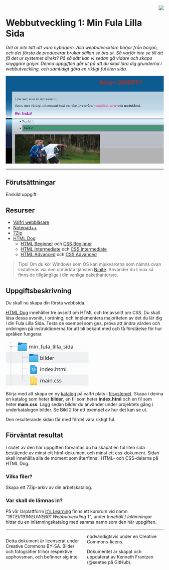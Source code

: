 <header style="float:right;">
  <img src="../resources/img/tcstenungsund.png" style="width:5em;" />
</header>

# Webbutveckling 1: Min Fula Lilla Sida

*Det är inte lätt att vara nybörjare.
Alla webbutvecklare börjar från början, och det första de producerar brukar sällan se bra ut.
Så varför inte se till att få det ur systemet direkt? På så sätt kan vi sedan gå vidare och skapa snyggare grejer.
Denna uppgiften går ut på att du skall lära dig grunderna i webbutveckling, och samtidigt göra en riktigt ful liten sida.*

![Ett exempel på färdig uppgift](./img/weuweb01_-_min_fula_lilla_sida_0.png)

---

## Förutsättningar

Enskild uppgift.

## Resurser
* [Valfri webbläsare](https://www.mozilla.org/sv-SE/firefox/new/)
* [Notepad++](https://notepad-plus-plus.org/)
* [7Zip](https://www.7-zip.org/)
* [HTML Dog](https://htmldog.com/)
  - [HTML Beginner](https://htmldog.com/guides/html/beginner/) och [CSS Beginner](https://htmldog.com/guides/css/beginner/)
  - [HTML Intermediate](https://htmldog.com/guides/html/intermediate/) och [CSS Intermediate](https://htmldog.com/guides/css/intermediate/)
  - [HTML Advanced](https://htmldog.com/guides/html/advanced/) och [CSS Advanced](https://htmldog.com/guides/css/advanced/)

> Tips! Om du kör Windows som OS kan mjukvarorna som nämns ovan installeras via den utmärkta tjänsten [Ninite](https://ninite.com/7zip-firefox-notepadplusplus/). Använder du Linux så finns de tillgängliga i din vanliga pakethanterare.

## Uppgiftsbeskrivning

Du skall nu skapa din första webbsida.

[HTML Dog](https://htmldog.com/) innehåller tre avsnitt om HTML och tre avsnitt om CSS. Du skall läsa dessa avsnitt, i ordning, och implementera majoriteten av det du lär dig i din Fula Lilla Sida. Testa de exempel som ges, pröva att ändra värden och ordningen på instruktionerna för att bli bekant med och få förståelse för hur språken fungerar.

![Använd den här filstrukturen](./img/weuweb01_-_min_fula_lilla_sida_1.png)

Börja med att skapa en ny [katalog](https://sv.wikipedia.org/wiki/Katalog_(datorteknik)) på valfri plats i [filsystemet](https://sv.wikipedia.org/wiki/Filsystem). Skapa i denna en katalog som heter __bilder__, en fil som heter __index.html__ och en fil som heter __main.css__. Lägg sedan bilder du använder under projektets gång i underkatalogen bilder. Se Bild 2 för ett exempel av hur det kan se ut.

Den resulterande sidan får med fördel vara riktigt ful.

## Förväntat resultat

I slutet av den här uppgiften förväntas du ha skapat en ful liten sida bestående av minst ett html-dokument och minst ett css-dokument. Sidan skall innehålla alla de moment som återfinns i HTML- och CSS-delarna på HTML Dog.

### Vilka filer?

Skapa ett 7Zip-arkiv av din arbetskatalog.

### Var skall de lämnas in?

På vår lärplattform [It's Learning](https://stenungsund.itslearning.com/) finns ett kursrum vid namn *"18TEI/191WEUWEB01 Webbutveckling 1"*, under *Innehåll* / *Inlämningar* hittar du en inlämningskatalog med samma namn som den här uppgiften.

---

<footer style="columns: 2">
  <p>Detta dokument är licenserat under Creative Commons BY-SA. Bilder och fotografier tillhör respektive upphovsman, och befinner sig inte nödvändigtsvis under en Creative Commons-licens.</p>
  <p>Dokumentet är skapat och uppdaterat av Kenneth Frantzen (@seetee på GitHub).</p>
</footer>
